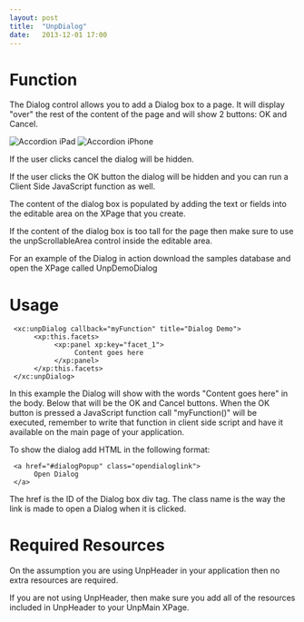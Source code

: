 ```yaml
---
layout: post
title:  "UnpDialog"
date:   2013-12-01 17:00
---
```


# Function
The Dialog control allows you to add a Dialog box to a page. It will display "over" the rest of the content of the page and will show 2 buttons: OK and Cancel.

![Accordion iPad](http://teamstudio.s3.amazonaws.com/images/dialog-ipad.png)
![Accordion iPhone](http://teamstudio.s3.amazonaws.com/images/dialog-iphone.png)

If the user clicks cancel the dialog will be hidden.

If the user clicks the OK button the dialog will be hidden and you can run a Client Side JavaScript function as well.

The content of the dialog box is populated by adding the text or fields into the editable area on the XPage that you create. 

If the content of the dialog box is too tall for the page then make sure to use the unpScrollableArea control inside the editable area.

For an example of the Dialog in action download the samples database and open the XPage called UnpDemoDialog

# Usage

<pre class="CICodeFormatter" ><code class="CICodeFormatter"> &lt;xc:unpDialog callback="myFunction" title="Dialog Demo"&gt;  
      &lt;xp:this.facets&gt;  
           &lt;xp:panel xp:key="facet_1"&gt;  
                Content goes here  
           &lt;/xp:panel&gt;  
      &lt;/xp:this.facets&gt;  
 &lt;/xc:unpDialog&gt;  
</code></pre>

In this example the Dialog will show with the words "Content goes here" in the body. Below that will be the OK and Cancel buttons. When the OK button is pressed a JavaScript function call "myFunction()" will be executed, remember to write that function in client side script and have it available on the main page of your application.

To show the dialog add HTML in the following format:

<pre class="CICodeFormatter" ><code class="CICodeFormatter"> &lt;a href="#dialogPopup" class="opendialoglink"&gt;  
      Open Dialog  
 &lt;/a&gt;  
</code></pre>

The href is the ID of the Dialog box div tag. The class name is the way the link is made to open a Dialog when it is clicked.

# Required Resources
On the assumption you are using UnpHeader in your application then no extra resources are required.

If you are not using UnpHeader, then make sure you add all of the resources included in UnpHeader to your UnpMain XPage.